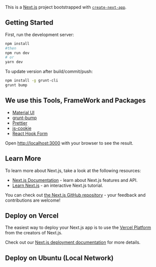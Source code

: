 This is a [Next.js](https://nextjs.org/) project bootstrapped with [`create-next-app`](https://github.com/vercel/next.js/tree/canary/packages/create-next-app).

## Getting Started

First, run the development server:

```bash
npm install
#then
npm run dev
# or
yarn dev
```

To update version after build/commit/push:

```bash
npm install -g grunt-cli
grunt bump
```

## We use this Tools, FrameWork and Packages

- [Material UI](https://mui.com/)
- [grunt-bump](https://www.npmjs.com/package/grunt-bump)
- [Prettier](https://prettier.io/)
- [js-cookie](https://github.com/js-cookie/js-cookie)
- [React Hook Form](https://react-hook-form.com/)

Open [http://localhost:3000](http://localhost:3000) with your browser to see the result.

## Learn More

To learn more about Next.js, take a look at the following resources:

- [Next.js Documentation](https://nextjs.org/docs) - learn about Next.js features and API.
- [Learn Next.js](https://nextjs.org/learn) - an interactive Next.js tutorial.

You can check out [the Next.js GitHub repository](https://github.com/vercel/next.js/) - your feedback and contributions are welcome!

## Deploy on Vercel

The easiest way to deploy your Next.js app is to use the [Vercel Platform](https://vercel.com/new?utm_medium=default-template&filter=next.js&utm_source=create-next-app&utm_campaign=create-next-app-readme) from the creators of Next.js.

Check out our [Next.js deployment documentation](https://nextjs.org/docs/deployment) for more details.

## Deploy on Ubuntu (Local Network)
